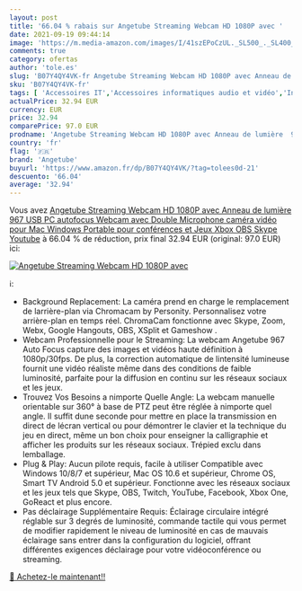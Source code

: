 ```yaml
---
layout: post
title: '66.04 % rabais sur Angetube Streaming Webcam HD 1080P avec '
date: 2021-09-19 09:44:14
image: 'https://m.media-amazon.com/images/I/41szEPoCzUL._SL500_._SL400_.jpg'
comments: true
category: ofertas
author: 'tole.es'
slug: 'B07Y4QY4VK-fr Angetube Streaming Webcam HD 1080P avec Anneau de lumière...'
sku: 'B07Y4QY4VK-fr'
tags: [ 'Accessoires IT','Accessoires informatiques audio et vidéo','Informatique','Webcams et equipement VoIP','angetube', ]
actualPrice: 32.94 EUR
currency: EUR
price: 32.94
comparePrice: 97.0 EUR
prodname: 'Angetube Streaming Webcam HD 1080P avec Anneau de lumière  967 USB PC autofocus Webcam avec Double Microphone  caméra vidéo pour Mac Windows Portable pour conférences et Jeux Xbox OBS Skype Youtube'
country: 'fr'
flag: '🇫🇷'
brand: 'Angetube'
buyurl: 'https://www.amazon.fr/dp/B07Y4QY4VK/?tag=tolees0d-21'
descuento: '66.04'
average: '32.94'
---
```


Vous avez [Angetube Streaming Webcam HD 1080P avec Anneau de lumière  967 USB PC autofocus Webcam avec Double Microphone  caméra vidéo pour Mac Windows Portable pour conférences et Jeux Xbox OBS Skype Youtube](https://www.amazon.fr/dp/B07Y4QY4VK/?tag=tolees0d-21)  à  66.04 % de réduction, prix final  32.94 EUR (original: 97.0 EUR) ici:

[![Angetube Streaming Webcam HD 1080P avec ](https://m.media-amazon.com/images/I/41szEPoCzUL._SL500_._SL400_.jpg)](https://www.amazon.fr/dp/B07Y4QY4VK/?tag=tolees0d-21)

ℹ️:

- Background Replacement: La caméra prend en charge le remplacement de larrière-plan via Chromacam by Personity. Personnalisez votre arrière-plan en temps réel. ChromaCam fonctionne avec Skype, Zoom, Webx, Google Hangouts, OBS, XSplit et Gameshow .
- Webcam Professionnelle pour le Streaming: La webcam Angetube 967 Auto Focus capture des images et vidéos haute définition à 1080p/30fps. De plus, la correction automatique de lintensité lumineuse fournit une vidéo réaliste même dans des conditions de faible luminosité, parfaite pour la diffusion en continu sur les réseaux sociaux et les jeux.
- Trouvez Vos Besoins a nimporte Quelle Angle: La webcam manuelle orientable sur 360° à base de PTZ peut être réglée à nimporte quel angle. Il suffit dune seconde pour mettre en place la transmission en direct de lécran vertical ou pour démontrer le clavier et la technique du jeu en direct, même un bon choix pour enseigner la calligraphie et afficher les produits sur les réseaux sociaux. Trépied exclu dans lemballage.
- Plug & Play: Aucun pilote requis, facile à utiliser Compatible avec Windows 10/8/7 et supérieur, Mac OS 10.6 et supérieur, Chrome OS, Smart TV Android 5.0 et supérieur. Fonctionne avec les réseaux sociaux et les jeux tels que Skype, OBS, Twitch, YouTube, Facebook, Xbox One, GoReact et plus encore.
- Pas déclairage Supplémentaire Requis: Éclairage circulaire intégré réglable sur 3 degrés de luminosité, commande tactile qui vous permet de modifier rapidement le niveau de luminosité en cas de mauvais éclairage sans entrer dans la configuration du logiciel, offrant différentes exigences déclairage pour votre vidéoconférence ou streaming.

[🛒 Achetez-le maintenant!!](https://www.amazon.fr/dp/B07Y4QY4VK/?tag=tolees0d-21)
